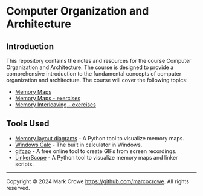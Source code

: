 # Computer Organization and Architecture

## Introduction

This repository contains the notes and resources for the course Computer Organization and Architecture. The course is designed to provide a comprehensive introduction to the fundamental concepts of computer organization and architecture. The course will cover the following topics:

* [Memory Maps](./memory-maps.md "Memory Maps")
* [Memory Maps - exercises](./memory-maps-exercises.md "Memory Maps - exercises")
* [Memory Interleaving - exercises](./memory-interleaving-exercises.md "Memory Interleaving - exercises")

## Tools Used

* [Memory layout diagrams](https://github.com/gerph/memory-layout-diagram "Memory layout diagrams") - A Python tool to visualize memory maps.
* [Windows Calc](windows-calc.md "Windows Calc") - The built in calculator in Windows.
* [gifcap](https://gifcap.dev/ "gifcap") - A free online tool to create GIFs from screen recordings.
* [LinkerScope](https://github.com/raulgotor/linkerscope "LinkerScope") - A Python tool to visualize memory maps and linker scripts.

---
Copyright &copy; 2024 Mark Crowe <https://github.com/marcocrowe>. All rights reserved.
